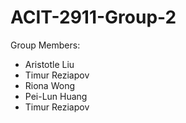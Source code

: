 # ACIT-2911-Group-2

Group Members:
- Aristotle Liu
- Timur Reziapov
- Riona Wong
- Pei-Lun Huang
- Timur Reziapov
